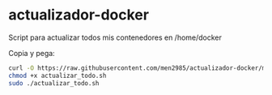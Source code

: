actualizador-docker
===================

Script para actualizar todos mis contenedores en /home/docker

Copia y pega:

```bash
curl -O https://raw.githubusercontent.com/men2985/actualizador-docker/main/actualizar_todo.sh
chmod +x actualizar_todo.sh
sudo ./actualizar_todo.sh
